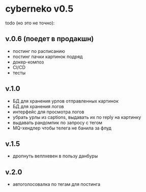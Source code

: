 # cyberneko v0.5

todo (но это не точно): 

## v.0.6 (поедет в продакшн)

* постинг по расписанию
* постинг пачки картинок подряд
* докер-композ
* CI/CD
* тесты

## v.1.0

* БД для хранения урлов отправленных картинок
* БД для хранения логов
* интерфейс для просмотра логов
* убрать урлы из captions, выдавать их по reply на картинку
* выдавать рандомпик по запросу с тегом
* MQ-хендлер чтобы телега не банила за флуд

## v.1.5

* дропнуть веллхевен в пользу данбуры

## v.2.0

* автоголосовалка по тегам для постинга 
